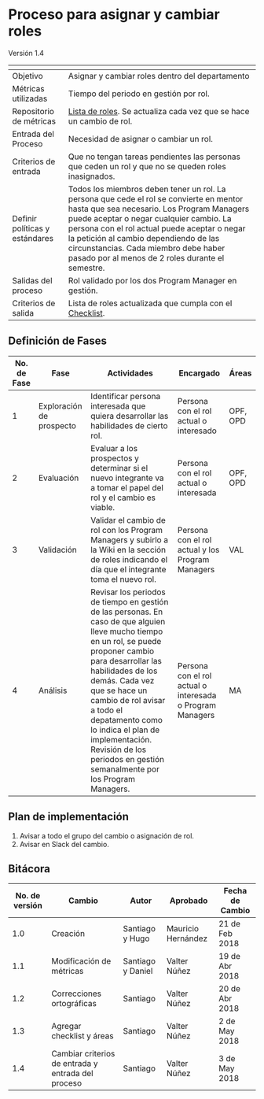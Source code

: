 # Proceso para asignar y cambiar roles
Versión 1.4


[]() | []()
--|--
Objetivo| Asignar y cambiar roles dentro del departamento
Métricas utilizadas | Tiempo del periodo en gestión por rol.
Repositorio de métricas | [Lista de roles](https://github.com/CaveLabs-1/Wiki/blob/master/Configuracion/Version%20Roles.md).  Se actualiza cada vez que se hace un cambio de rol.
Entrada del Proceso | Necesidad de asignar o cambiar un rol.
Criterios de entrada | Que no tengan tareas pendientes las personas que ceden un rol y que no se queden roles inasignados.
Definir políticas y estándares | Todos los miembros deben tener un rol. La persona que cede el rol se convierte en mentor hasta que sea necesario. Los Program Managers puede aceptar o negar cualquier cambio. La persona con el rol actual puede aceptar o negar la petición al cambio dependiendo de las circunstancias. Cada miembro debe haber pasado por al menos de 2 roles durante el semestre.
Salidas del proceso | Rol validado por los dos Program Manager en gestión.
Criterios de salida | Lista de roles actualizada que cumpla con el [Checklist](https://docs.google.com/spreadsheets/d/1mgjYo0DUvo3EXFuZbO48boL-5UY2DPxd3_cPvdwrpVE/edit#gid=1203402754).

## Definición de Fases
No. de Fase | Fase | Actividades | Encargado | Áreas
------------|------|-------------|-----------|------
1 | Exploración de prospecto | Identificar persona interesada que quiera desarrollar las habilidades de cierto rol. | Persona con el rol actual o interesado | OPF, OPD
2 | Evaluación | Evaluar a los prospectos y determinar si el nuevo integrante va a tomar el papel del rol y el cambio es viable. | Persona con el rol actual o interesada | OPF, OPD
3 | Validación | Validar el cambio de rol con los Program Managers y subirlo a la Wiki en la sección de roles indicando el día que el integrante toma el nuevo rol.| Persona con el rol actual y los Program Managers | VAL
4 | Análisis | Revisar los periodos de tiempo en gestión de las personas. En caso de que alguien lleve mucho tiempo en un rol, se puede proponer cambio para desarrollar las habilidades de los demás. Cada vez que se hace un cambio de rol avisar a todo el depatamento como lo indica el plan de implementación. Revisión de los periodos en gestión semanalmente por los Program Managers. | Persona con el rol actual o interesada o Program Managers | MA

## Plan de implementación
1. Avisar a todo el grupo del cambio o asignación de rol.
2. Avisar en Slack del cambio.

## Bitácora
No. de versión | Cambio | Autor | Aprobado | Fecha de Cambio
---------------|--------|-------|----------|-----------------
1.0 | Creación | Santiago y Hugo | Mauricio Hernández | 21 de Feb 2018
1.1 | Modificación de métricas | Santiago y Daniel | Valter Núñez | 19 de Abr 2018
1.2 | Correcciones ortográficas | Santiago | Valter Núñez | 20 de Abr 2018
1.3 | Agregar checklist y áreas | Santiago | Valter Núñez | 2 de May 2018
1.4 | Cambiar criterios de entrada y entrada del proceso | Santiago | Valter Núñez | 3 de May 2018
